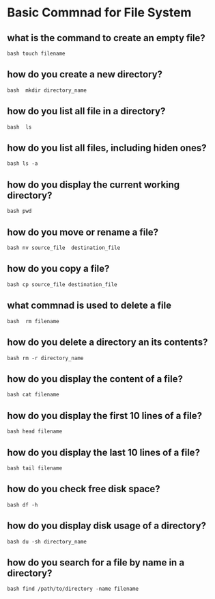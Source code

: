 # Basic Commnad for File System

## what is the command to create an empty file?
  ```bash touch filename```
## how do you create a new directory?
```bash  mkdir directory_name```
## how do you list all file in a directory?
```bash  ls```
## how do you list all files, including hiden ones?
```bash ls -a```
## how do you display the current working directory?
```bash pwd ```
## how do you move or rename a file?
```bash nv source_file  destination_file```
## how do you copy a file?
```bash cp source_file destination_file```
## what commnad is used to delete a file 
```bash  rm filename```
## how do you delete a directory an its contents?
```bash rm -r directory_name```
## how do you display the content of a file?
```bash cat filename```
## how do you display the first 10 lines of a file?
```bash head filename```
## how do you display the last 10 lines of a file?
```bash tail filename```
## how do you check free disk space?
```bash df -h```
## how do you display disk usage of a directory?
```bash du -sh directory_name```
## how do you search for a file by name in a directory?
```bash find /path/to/directory -name filename ```





































